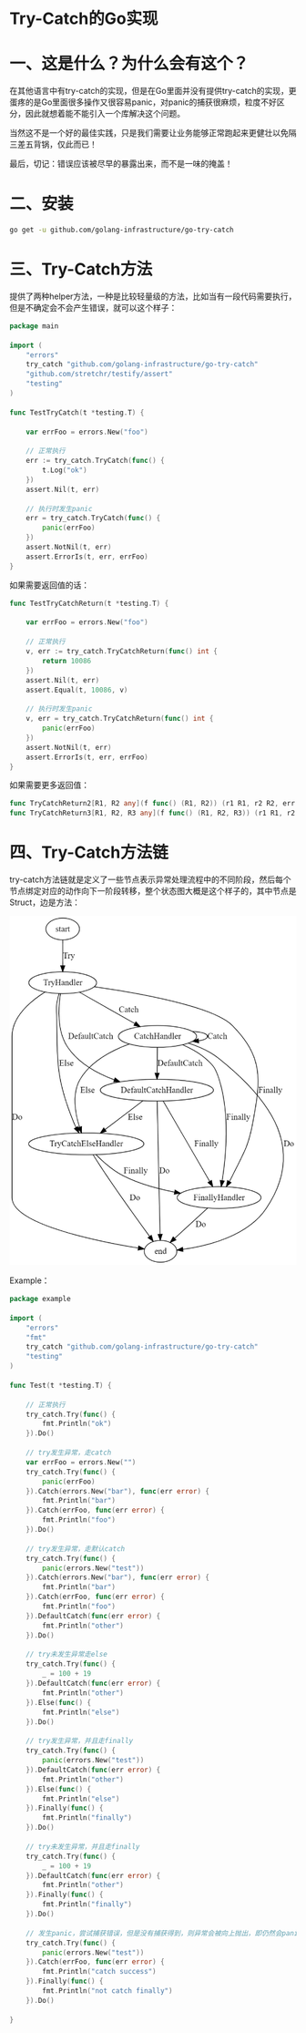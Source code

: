 # Try-Catch的Go实现 

# 一、这是什么？为什么会有这个？

在其他语言中有try-catch的实现，但是在Go里面并没有提供try-catch的实现，更蛋疼的是Go里面很多操作又很容易panic，对panic的捕获很麻烦，粒度不好区分，因此就想着能不能引入一个库解决这个问题。 

当然这不是一个好的最佳实践，只是我们需要让业务能够正常跑起来更健壮以免隔三差五背锅，仅此而已！

最后，切记：错误应该被尽早的暴露出来，而不是一味的掩盖！[]()

# 二、安装

```bash
go get -u github.com/golang-infrastructure/go-try-catch
```

# 三、Try-Catch方法 

提供了两种helper方法，一种是比较轻量级的方法，比如当有一段代码需要执行，但是不确定会不会产生错误，就可以这个样子： 

```go
package main

import (
	"errors"
	try_catch "github.com/golang-infrastructure/go-try-catch"
	"github.com/stretchr/testify/assert"
	"testing"
)

func TestTryCatch(t *testing.T) {

	var errFoo = errors.New("foo")

	// 正常执行
	err := try_catch.TryCatch(func() {
		t.Log("ok")
	})
	assert.Nil(t, err)

	// 执行时发生panic
	err = try_catch.TryCatch(func() {
		panic(errFoo)
	})
	assert.NotNil(t, err)
	assert.ErrorIs(t, err, errFoo)
}
```

如果需要返回值的话：

```go
func TestTryCatchReturn(t *testing.T) {

	var errFoo = errors.New("foo")

	// 正常执行
	v, err := try_catch.TryCatchReturn(func() int {
		return 10086
	})
	assert.Nil(t, err)
	assert.Equal(t, 10086, v)

	// 执行时发生panic
	v, err = try_catch.TryCatchReturn(func() int {
		panic(errFoo)
	})
	assert.NotNil(t, err)
	assert.ErrorIs(t, err, errFoo)
}
```

如果需要更多返回值：

```go
func TryCatchReturn2[R1, R2 any](f func() (R1, R2)) (r1 R1, r2 R2, err error) 
func TryCatchReturn3[R1, R2, R3 any](f func() (R1, R2, R3)) (r1 R1, r2 R2, r3 R3, err error) 
```



# 四、Try-Catch方法链

try-catch方法链就是定义了一些节点表示异常处理流程中的不同阶段，然后每个节点绑定对应的动作向下一阶段转移，整个状态图大概是这个样子的，其中节点是Struct，边是方法：

![graphviz](README.assets/graphviz.png)

Example：

```go
package example

import (
	"errors"
	"fmt"
	try_catch "github.com/golang-infrastructure/go-try-catch"
	"testing"
)

func Test(t *testing.T) {

	// 正常执行
	try_catch.Try(func() {
		fmt.Println("ok")
	}).Do()

	// try发生异常，走catch
	var errFoo = errors.New("")
	try_catch.Try(func() {
		panic(errFoo)
	}).Catch(errors.New("bar"), func(err error) {
		fmt.Println("bar")
	}).Catch(errFoo, func(err error) {
		fmt.Println("foo")
	}).Do()

	// try发生异常，走默认catch
	try_catch.Try(func() {
		panic(errors.New("test"))
	}).Catch(errors.New("bar"), func(err error) {
		fmt.Println("bar")
	}).Catch(errFoo, func(err error) {
		fmt.Println("foo")
	}).DefaultCatch(func(err error) {
		fmt.Println("other")
	}).Do()

	// try未发生异常走else
	try_catch.Try(func() {
		_ = 100 + 19
	}).DefaultCatch(func(err error) {
		fmt.Println("other")
	}).Else(func() {
		fmt.Println("else")
	}).Do()

	// try发生异常，并且走finally
	try_catch.Try(func() {
		panic(errors.New("test"))
	}).DefaultCatch(func(err error) {
		fmt.Println("other")
	}).Else(func() {
		fmt.Println("else")
	}).Finally(func() {
		fmt.Println("finally")
	}).Do()

	// try未发生异常，并且走finally
	try_catch.Try(func() {
		_ = 100 + 19
	}).DefaultCatch(func(err error) {
		fmt.Println("other")
	}).Finally(func() {
		fmt.Println("finally")
	}).Do()

	// 发生panic，尝试捕获错误，但是没有捕获得到，则异常会被向上抛出，即仍然会panic
	try_catch.Try(func() {
		panic(errors.New("test"))
	}).Catch(errFoo, func(err error) {
		fmt.Println("catch success")
	}).Finally(func() {
		fmt.Println("not catch finally")
	}).Do()

}
```

